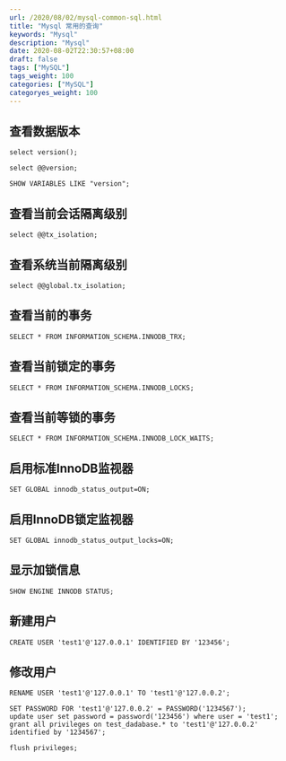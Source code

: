 ```yaml
---
url: /2020/08/02/mysql-common-sql.html
title: "Mysql 常用的查询"
keywords: "Mysql"
description: "Mysql"
date: 2020-08-02T22:30:57+08:00
draft: false
tags: ["MySQL"]
tags_weight: 100
categories: ["MySQL"]
categoryes_weight: 100
---
```


## 查看数据版本
```mysql
select version();

select @@version;

SHOW VARIABLES LIKE "version";
```
## 查看当前会话隔离级别

```mysql
select @@tx_isolation;
```

## 查看系统当前隔离级别

```mysql
select @@global.tx_isolation;
```

## 查看当前的事务

```mysql
SELECT * FROM INFORMATION_SCHEMA.INNODB_TRX;
```

## 查看当前锁定的事务

```mysql
SELECT * FROM INFORMATION_SCHEMA.INNODB_LOCKS;
```

## 查看当前等锁的事务

```mysql
SELECT * FROM INFORMATION_SCHEMA.INNODB_LOCK_WAITS;
```

## 启用标准InnoDB监视器
```mysql
SET GLOBAL innodb_status_output=ON;
```

## 启用InnoDB锁定监视器
```mysql
SET GLOBAL innodb_status_output_locks=ON;
```

## 显示加锁信息
```mysql
SHOW ENGINE INNODB STATUS;
```

## 新建用户
```mysql
CREATE USER 'test1'@'127.0.0.1' IDENTIFIED BY '123456';
```

## 修改用户
```mysql
RENAME USER 'test1'@'127.0.0.1' TO 'test1'@'127.0.0.2';

SET PASSWORD FOR 'test1'@'127.0.0.2' = PASSWORD('1234567');
update user set password = password('123456') where user = 'test1';
grant all privileges on test_dadabase.* to 'test1'@'127.0.0.2' identified by '1234567';

flush privileges;
```
